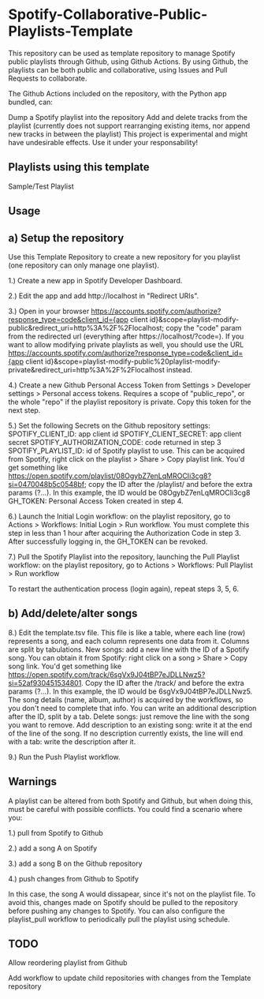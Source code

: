 # Spotify-Collaborative-Public-Playlists-Template
This repository can be used as template repository to manage Spotify public playlists through Github, using Github Actions. By using Github, the playlists can be both public and collaborative, using Issues and Pull Requests to collaborate.

The Github Actions included on the repository, with the Python app bundled, can:

Dump a Spotify playlist into the repository
Add and delete tracks from the playlist (currently does not support rearranging existing items, nor append new tracks in between the playlist)
This project is experimental and might have undesirable effects. Use it under your responsability!


## Playlists using this template
Sample/Test Playlist


## Usage
## a) Setup the repository
Use this Template Repository to create a new repository for you playlist (one repository can only manage one playlist).

1.) Create a new app in Spotify Developer Dashboard.

2.) Edit the app and add http://localhost in "Redirect URIs".

3.) Open in your browser https://accounts.spotify.com/authorize?response_type=code&client_id={app client id}&scope=playlist-modify-public&redirect_uri=http%3A%2F%2Flocalhost; copy the "code" param from the redirected url (everything after https://localhost/?code=). If you want to allow modifying private playlists as well, you should use the URL https://accounts.spotify.com/authorize?response_type=code&client_id={app client id}&scope=playlist-modify-public%20playlist-modify-private&redirect_uri=http%3A%2F%2Flocalhost instead.

4.) Create a new Github Personal Access Token from Settings > Developer settings > Personal access tokens. Requires a scope of "public_repo", or the whole "repo" if the playlist repository is private. Copy this token for the next step.

5.) Set the following Secrets on the Github repository settings:
   SPOTIFY_CLIENT_ID: app client id
   SPOTIFY_CLIENT_SECRET: app client secret
   SPOTIFY_AUTHORIZATION_CODE: code returned in step 3
   SPOTIFY_PLAYLIST_ID: id of Spotify playlist to use. This can be acquired from Spotify, right click on the playlist > Share > Copy playlist link. You'd get   something like https://open.spotify.com/playlist/08OgybZ7enLqMROCIi3cg8?si=0470048b5c0548bf; copy the ID after the /playlist/ and before the extra params (?...). In this example, the ID would be 08OgybZ7enLqMROCIi3cg8
   GH_TOKEN: Personal Access Token created in step 4.
   
6.) Launch the Initial Login workflow: on the playlist repository, go to Actions > Workflows: Initial Login > Run workflow. You must complete this step in less than 1 hour after acquiring the Authorization Code in step 3. After successfully logging in, the GH_TOKEN can be revoked.

7.) Pull the Spotify Playlist into the repository, launching the Pull Playlist workflow: on the playlist repository, go to Actions > Workflows: Pull Playlist > Run workflow



To restart the authentication process (login again), repeat steps 3, 5, 6.

## b) Add/delete/alter songs
8.) Edit the template.tsv file. This file is like a table, where each line (row) represents a song, and each column represents one data from it. Columns are split by tabulations.
    New songs: add a new line with the ID of a Spotify song. You can obtain it from Spotify: right click on a song > Share > Copy song link. You'd get something like https://open.spotify.com/track/6sgVx9J04tBP7eJDLLNwz5?si=52af930451534801. Copy the ID after the /track/ and before the extra params (?...). In this example, the ID would be 6sgVx9J04tBP7eJDLLNwz5. The song details (name, album, author) is acquired by the workflows, so you don't need to complete that info. You can write an additional description after the ID, split by a tab.
    Delete songs: just remove the line with the song you want to remove.
    Add description to an existing song: write it at the end of the line of the song. If no description currently exists, the line will end with a tab: write the description after it.
    
9.) Run the Push Playlist workflow.



## Warnings
A playlist can be altered from both Spotify and Github, but when doing this, must be careful with possible conflicts. You could find a scenario where you:

1.) pull from Spotify to Github

2.) add a song A on Spotify

3.) add a song B on the Github repository

4.) push changes from Github to Spotify


In this case, the song A would dissapear, since it's not on the playlist file. To avoid this, changes made on Spotify should be pulled to the repository before pushing any changes to Spotify. You can also configure the playlist_pull workflow to periodically pull the playlist using schedule.

## TODO
Allow reordering playlist from Github

Add workflow to update child repositories with changes from the Template repository






